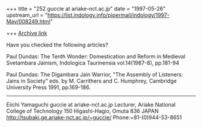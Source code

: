 +++
title = "252 guccie at ariake-nct.ac.jp"
date = "1997-05-26"
upstream_url = "https://list.indology.info/pipermail/indology/1997-May/008249.html"

+++
[Archive link](https://list.indology.info/pipermail/indology/1997-May/008249.html)

Have you checked the following articles?

Paul Dundas: The Tenth Wonder: Domestication and Reform in Medieval
Svetambara Jainism, Indologica Taurinensia vol.14(1987-8), pp.181-94

Paul Dundas: The Digambara Jain Warrior, "The Assembly of Listeners:
Jains in Society" eds. by M. Carrithers and C. Humphrey, Cambridge
University Press 1991, pp.169-186.



---
Eiichi Yamaguchi                             guccie at ariake-nct.ac.jp
        Lecturer, Ariake National College of Technology
                150 Higashi-Hagio, Omuta 836 JAPAN
http://tsubaki.ge.ariake-nct.ac.jp/~guccie/  Phone:+81-(0)944-53-8651






